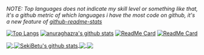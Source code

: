 *NOTE: Top languages does not indicate my skill level or something like that, it's a github metric of which languages i have the most code on github, it's a new feature of [github-readme-stats](https://github.com/anuraghazra/github-readme-stats)*

[![Top Langs](https://github-readme-stats.vercel.app/api/top-langs/?username=SekiBetu&theme=radical)](https://github.com/anuraghazra/github-readme-stats)
[![anuraghazra's github stats](https://github-readme-stats.vercel.app/api?username=SekiBetu&show_icons=true&theme=radical)](https://github.com/anuraghazra/github-readme-stats)
[![ReadMe Card](https://github-readme-stats.vercel.app/api/pin/?username=tangx&repo=Stop-Ask-Questions-The-Stupid-Ways&theme=radical)](https://github.com/tangx/Stop-Ask-Questions-The-Stupid-Ways)
[![ReadMe Card](https://github-readme-stats.vercel.app/api/pin/?username=ryanhanwu&repo=How-To-Ask-Questions-The-Smart-Way&theme=radical)](https://github.com/ryanhanwu/How-To-Ask-Questions-The-Smart-Way)

<a href="https://github.com/anuraghazra/github-readme-stats">
  <img align="center" src="https://github-readme-stats.vercel.app/api/top-langs/?username=SekiBetu&theme=radical" />
</a>
<a href="https://github.com/anuraghazra/github-readme-stats">
  <img align="center" src="https://github-readme-stats.vercel.app/api?username=SekiBetu&show_icons=true&theme=radical&line_height=27" alt="SekiBetu's github stats" />
</a>

<a href="https://github.com/anuraghazra/github-readme-stats">
  <img align="center" src="https://github-readme-stats.vercel.app/api/pin/?username=tangx&repo=Stop-Ask-Questions-The-Stupid-Ways&theme=radical" />
</a>    
<a href="https://github.com/anuraghazra/anuraghazra.github.io">
  <img align="center" src="https://github-readme-stats.anuraghazra1.vercel.app/api/pin/?username=ryanhanwu&repo=How-To-Ask-Questions-The-Smart-Way&theme=radical" />
</a>
